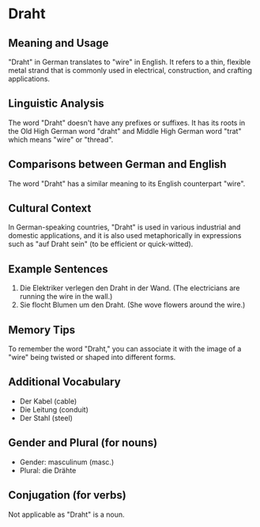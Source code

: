 # Draht
## Meaning and Usage
"Draht" in German translates to "wire" in English. It refers to a thin, flexible metal strand that is commonly used in electrical, construction, and crafting applications.

## Linguistic Analysis
The word "Draht" doesn't have any prefixes or suffixes. It has its roots in the Old High German word "draht" and Middle High German word "trat" which means "wire" or "thread".

## Comparisons between German and English
The word "Draht" has a similar meaning to its English counterpart "wire". 

## Cultural Context
In German-speaking countries, "Draht" is used in various industrial and domestic applications, and it is also used metaphorically in expressions such as "auf Draht sein" (to be efficient or quick-witted).

## Example Sentences
1. Die Elektriker verlegen den Draht in der Wand. (The electricians are running the wire in the wall.)
2. Sie flocht Blumen um den Draht. (She wove flowers around the wire.)

## Memory Tips
To remember the word "Draht," you can associate it with the image of a "wire" being twisted or shaped into different forms.

## Additional Vocabulary
- Der Kabel (cable)
- Die Leitung (conduit)
- Der Stahl (steel)

## Gender and Plural (for nouns)
- Gender: masculinum (masc.)
- Plural: die Drähte

## Conjugation (for verbs)
Not applicable as "Draht" is a noun.
